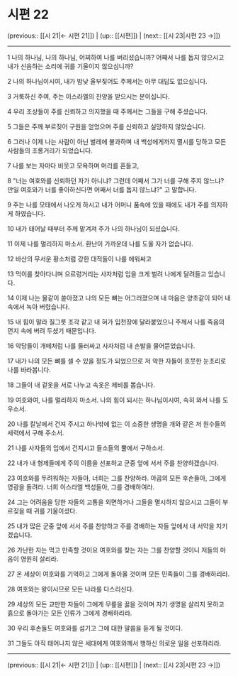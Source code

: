 # 시편 22

(previous:: [[시 21|← 시편 21]]) | (up:: [[시편]]) | (next:: [[시 23|시편 23 →]])

***




1 
나의 하나님, 나의 하나님, 어찌하여 나를 버리셨습니까? 어째서 나를 돕지 않으시고 내가 신음하는 소리에 귀를 기울이지 않으십니까? 



2 
나의 하나님이시여, 내가 밤낮 울부짖어도 주께서는 아무 대답도 없으십니다. 



3 
거룩하신 주여, 주는 이스라엘의 찬양을 받으시는 분이십니다. 



4 
우리 조상들이 주를 신뢰하고 의지했을 때 주께서는 그들을 구해 주셨습니다. 



5 
그들은 주께 부르짖어 구원을 얻었으며 주를 신뢰하고 실망하지 않았습니다. 



6 
그러나 이제 나는 사람이 아닌 벌레에 불과하며 내 백성에게까지 멸시를 당하고 모든 사람들의 조롱거리가 되었습니다. 



7 
나를 보는 자마다 비웃고 모욕하며 머리를 흔들고, 



8 
"너는 여호와를 신뢰하던 자가 아니냐? 그런데 어째서 그가 너를 구해 주지 않느냐? 만일 여호와가 너를 좋아하신다면 어째서 너를 돕지 않느냐?" 고 말합니다. 



9 
주는 나를 모태에서 나오게 하시고 내가 어머니 품속에 있을 때에도 내가 주를 의지하게 하였습니다. 



10 
내가 태어날 때부터 주께 맡겨져 주가 나의 하나님이 되셨습니다. 



11 
이제 나를 멀리하지 마소서. 환난이 가까운데 나를 도울 자가 없습니다. 



12 
바산의 무서운 황소처럼 강한 대적들이 나를 에워싸고 



13 
먹이를 찾아다니며 으르렁거리는 사자처럼 입을 크게 벌려 나에게 달려들고 있습니다. 



14 
이제 나는 물같이 쏟아졌고 나의 모든 뼈는 어그러졌으며 내 마음은 양초같이 되어 내 속에서 녹아 버렸습니다. 



15 
내 힘이 말라 질그릇 조각 같고 내 혀가 입천장에 달라붙었으니 주께서 나를 죽음의 먼지 속에 버려 두셨기 때문입니다. 



16 
악당들이 개떼처럼 나를 둘러싸고 사자처럼 내 손발을 물어뜯었습니다. 



17 
내가 나의 모든 뼈를 셀 수 있을 정도가 되었으므로 저 악한 자들이 흐뭇한 눈초리로 나를 바라봅니다. 



18 
그들이 내 겉옷을 서로 나누고 속옷은 제비를 뽑습니다. 



19 
여호와여, 나를 멀리하지 마소서. 나의 힘이 되시는 하나님이시여, 속히 와서 나를 도우소서. 



20 
나를 칼날에서 건져 주시고 하나밖에 없는 이 소중한 생명을 개와 같은 저 원수들의 세력에서 구해 주소서. 



21 
나를 사자들의 입에서 건지시고 들소들의 뿔에서 구하소서. 



22 
내가 내 형제들에게 주의 이름을 선포하고 군중 앞에 서서 주를 찬양하겠습니다. 



23 
여호와를 두려워하는 자들아, 너희는 그를 찬양하라. 야곱의 모든 후손들아, 그에게 영광을 돌려라. 너희 이스라엘 백성들아, 그를 경배하여라. 



24 
그는 어려움을 당한 자들의 고통을 외면하거나 그들을 멸시하지 않으시고 그들이 부르짖을 때 귀를 기울이셨다. 



25 
내가 많은 군중 앞에 서서 주를 찬양하고 주를 경배하는 자들 앞에서 내 서약을 지키겠습니다. 



26 
가난한 자는 먹고 만족할 것이요 여호와를 찾는 자는 그를 찬양할 것이니 저들의 마음이 영원히 살리라. 



27 
온 세상이 여호와를 기억하고 그에게 돌아올 것이며 모든 민족들이 그를 경배하리라. 



28 
여호와는 왕이시므로 모든 나라를 다스리신다. 



29 
세상의 모든 교만한 자들이 그에게 무릎을 꿇을 것이며 자기 생명을 살리지 못하고 흙으로 돌아가는 모든 인류가 그에게 경배하리라. 



30 
우리 후손들도 여호와를 섬기고 그에 대한 말씀을 듣게 될 것이다. 



31 
그들도 아직 태어나지 않은 세대에게 여호와께서 행하신 의로운 일을 선포하리라.

***

(previous:: [[시 21|← 시편 21]]) | (up:: [[시편]]) | (next:: [[시 23|시편 23 →]])
